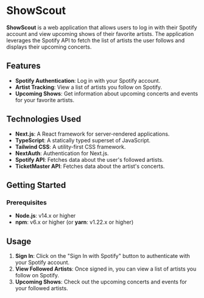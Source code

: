 # ShowScout

**ShowScout** is a web application that allows users to log in with their Spotify account and view upcoming shows of their favorite artists. The application leverages the Spotify API to fetch the list of artists the user follows and displays their upcoming concerts.

## Features

- **Spotify Authentication**: Log in with your Spotify account.
- **Artist Tracking**: View a list of artists you follow on Spotify.
- **Upcoming Shows**: Get information about upcoming concerts and events for your favorite artists.

## Technologies Used

- **Next.js**: A React framework for server-rendered applications.
- **TypeScript**: A statically typed superset of JavaScript.
- **Tailwind CSS**: A utility-first CSS framework.
- **NextAuth**: Authentication for Next.js.
- **Spotify API**: Fetches data about the user's followed artists.
- **TicketMaster API**: Fetches data about the artist's concerts.

## Getting Started

### Prerequisites

- **Node.js**: v14.x or higher
- **npm**: v6.x or higher (or **yarn**: v1.22.x or higher)

<!-- ### Installation

1. **Clone the repository**:
    ```bash
    git clone https://github.com/yourusername/ShowScout.git
    cd ShowScout
    ```

2. **Install dependencies**:
    ```bash
    npm install
    ```

    or

    ```bash
    yarn install
    ```

3. **Create an application on Spotify Developer Dashboard**:
    - Go to [Spotify Developer Dashboard](https://developer.spotify.com/dashboard/applications)
    - Create a new application and get your `Client ID` and `Client Secret`
    - Set the Redirect URI to `http://localhost:3000/api/auth/callback/spotify`

4. **Set up environment variables**:
    - Create a `.env.local` file in the root directory of your project and add the following environment variables:

    ```env
    SPOTIFY_CLIENT_ID=your_spotify_client_id
    SPOTIFY_CLIENT_SECRET=your_spotify_client_secret
    NEXTAUTH_SECRET=your_nextauth_secret
    ```

5. **Run the development server**:
    ```bash
    npm run dev
    ```

    or

    ```bash
    yarn dev
    ```

    Open [http://localhost:3000](http://localhost:3000) with your browser to see the result. -->

## Usage

1. **Sign In**: Click on the "Sign In with Spotify" button to authenticate with your Spotify account.
2. **View Followed Artists**: Once signed in, you can view a list of artists you follow on Spotify.
3. **Upcoming Shows**: Check out the upcoming concerts and events for your followed artists.

<!-- ## File Structure -->

<!-- ```plaintext
ShowScout/
├── components/
│   ├── AuthBtn.tsx        # Authentication button component
├── pages/
│   ├── api/
│   │   └── auth/
│   │       └── [...nextauth].ts # NextAuth configuration
│   └── index.tsx          # Main page
├── public/
├── styles/
│   └── globals.css        # Global styles
├── .env.local             # Environment variables
├── next.config.js         # Next.js configuration
├── tailwind.config.js     # Tailwind CSS configuration
├── tsconfig.json          # TypeScript configuration
└── package.json           # Project dependencies and scripts -->
